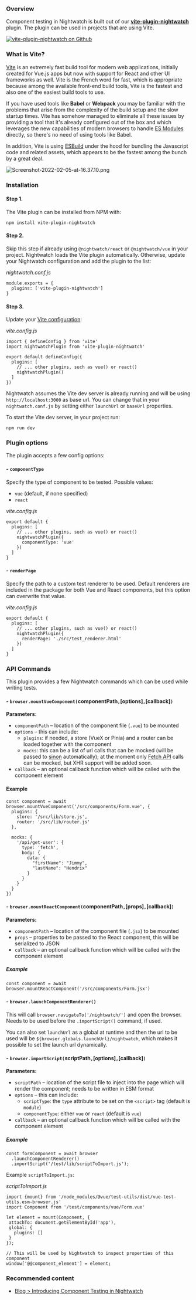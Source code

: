 ### Overview

Component testing in Nightwatch is built out of our [**vite-plugin-nightwatch**](https://github.com/nightwatchjs/vite-plugin-nightwatch) plugin. The plugin can be used in projects that are using Vite.

[![vite-plugin-nightwatch on Github](https://opengraph.githubassets.com/b9f11016590a96e4846d047aa81077a62d81c8d38ed769e4ff4ca6638f8e13e4/nightwatchjs/vite-plugin-nightwatch)](https://github.com/nightwatchjs/vite-plugin-nightwatch)

### What is Vite?

[Vite](https://vitejs.dev/) is an extremely fast build tool for modern web applications, initially created for Vue.js apps but now with support for React and other UI frameworks as well. Vite is the French word for fast, which is appropriate because among the available front-end build tools, Vite is the fastest and also one of the easiest build tools to use.

If you have used tools like **Babel** or **Webpack** you may be familiar with the problems that arise from the complexity of the build setup and the slow startup times. Vite has somehow managed to eliminate all these issues by providing a tool that it's already configured out of the box and which leverages the new capabilities of modern browsers to handle [ES Modules](https://developer.mozilla.org/en-US/docs/Web/JavaScript/Guide/Modules) directly, so there's no need of using tools like Babel.

In addition, Vite is using [ESBuild](https://esbuild.github.io/ "ESBuild") under the hood for bundling the Javascript code and related assets, which appears to be the fastest among the bunch by a great deal.

![Screenshot-2022-02-05-at-16.37.10.png](https://blog.nightwatchjs.org/content/images/2022/02/Screenshot-2022-02-05-at-16.37.10.png "esbuild performance metrics screenshot")

### Installation

#### Step 1.

The Vite plugin can be installed from NPM with:

```
npm install vite-plugin-nightwatch
```

#### Step 2.

Skip this step if already using `@nightwatch/react` or `@nightwatch/vue` in your project. Nightwatch loads the Vite plugin automatically. Otherwise, update your Nightwatch configuration and add the plugin to the list:

_nightwatch.conf.js_

```
module.exports = {
  plugins: ['vite-plugin-nightwatch']
}
```

#### Step 3.

Update your [Vite configuration](https://vitejs.dev/config/):

_vite.config.js_

```
import { defineConfig } from 'vite'
import nightwatchPlugin from 'vite-plugin-nightwatch'

export default defineConfig({
  plugins: [
    // ... other plugins, such as vue() or react()
    nightwatchPlugin()
  ]
})
```

Nightwatch assumes the Vite dev server is already running and will be using `http://localhost:3000` as base url. You can change that in your `nightwatch.conf.js` by setting either `launchUrl` or `baseUrl` properties.

To start the Vite dev server, in your project run:

```
npm run dev
```

### Plugin options

The plugin accepts a few config options:

#### \- `componentType`

Specify the type of component to be tested. Possible values:

-   `vue` (default, if none specified)
-   `react`

_vite.config.js_

```
export default {
  plugins: [
    // ... other plugins, such as vue() or react()
    nightwatchPlugin({
      componentType: 'vue'
    })
  ]
}
```

#### \- `renderPage`

Specify the path to a custom test renderer to be used. Default renderers are included in the package for both Vue and React components, but this option can overwrite that value.

_vite.config.js_

```
export default {
  plugins: [
    // ... other plugins, such as vue() or react()
    nightwatchPlugin({
      renderPage: './src/test_renderer.html'
    })
  ]
}
```

### API Commands

This plugin provides a few Nightwatch commands which can be used while writing tests.

#### \- `browser.mountVueComponent(`componentPath`,`\[options\]`,`\[callback\]`)`

**Parameters:**

-   `componentPath` – location of the component file (`.vue`) to be mounted
-   `options` – this can include:
    -   `plugins`: if needed, a store (VueX or Pinia) and a router can be loaded together with the component
    -   `mocks`: this can be a list of url calls that can be mocked (will be passed to [sinon](https://sinonjs.org/) automatically); at the moment only [Fetch API](https://developer.mozilla.org/en-US/docs/Web/API/Fetch_API) calls can be mocked, but XHR support will be added soon.
-   `callback` – an optional callback function which will be called with the component element

#### Example

```
const component = await browser.mountVueComponent('/src/components/Form.vue', {
  plugins: {
    store: '/src/lib/store.js',
    router: '/src/lib/router.js'
  },
  
  mocks: {
    '/api/get-user': {
      type: 'fetch',
      body: {
        data: {
          "firstName": "Jimmy",
          "lastName": "Hendrix"
        }
      }
    }
  }
})
```

#### \- `browser.mountReactComponent(`componentPath`,`\[props\]`,`\[callback\]`)`

**Parameters:**

-   `componentPath` – location of the component file (`.jsx`) to be mounted
-   `props` – properties to be passed to the React component, this will be serialized to JSON
-   `callback` – an optional callback function which will be called with the component element

##### Example

```
const component = await browser.mountReactComponent('/src/components/Form.jsx')
```

#### \- `browser.launchComponentRenderer()`

This will call `browser.navigateTo('/nightwatch/')` and open the browser. Needs to be used before the `.importScript()` command, if used.

You can also set `launchUrl` as a global at runtime and then the url to be used will be `${browser.globals.launchUrl}/nightwatch`, which makes it possible to set the launch url dynamically.

#### \- `browser.importScript(`scriptPath`,`\[options\]`,`\[callback\]`)`

**Parameters:**

-   `scriptPath` – location of the script file to inject into the page which will render the component; needs to be written in ESM format
-   `options` – this can include:
    -   `scriptType`: the `type` attribute to be set on the `<script>` tag (default is `module`)
    -   `componentType`: either `vue` or `react` (default is `vue`)
-   `callback` – an optional callback function which will be called with the component element

##### Example

```
const formComponent = await browser
  .launchComponentRenderer()
  .importScript('/test/lib/scriptToImport.js');
```

Example `scriptToImport.js`:

_scriptToImport.js_

```
import {mount} from '/node_modules/@vue/test-utils/dist/vue-test-utils.esm-browser.js'
import Component from '/test/components/vue/Form.vue'

let element = mount(Component, {
 attachTo: document.getElementById('app'),
 global: {
   plugins: []
 }
});

// This will be used by Nightwatch to inspect properties of this component
window['@@component_element'] = element;
```

### Recommended content

-   [Blog > Introducing Component Testing in Nightwatch](https://nightwatchjs.org/blog/introducing-component-testing-in-nightwatch/)